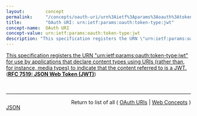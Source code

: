 ```yaml
---
layout:        concept
permalink:     "/concepts/oauth-uri/urn%3Aietf%3Aparams%3Aoauth%3Atoken-type%3Ajwt"
title:         "OAuth URI: urn:ietf:params:oauth:token-type:jwt"
concept-name:  OAuth URI
concept-value: urn:ietf:params:oauth:token-type:jwt
description: "This specification registers the URN \"urn:ietf:params:oauth:token-type:jwt\" for use by applications that declare content types using URIs (rather than, for instance, media types) to indicate that the content referred to is a JWT."
---
```


[This specification registers the URN "urn:ietf:params:oauth:token-type:jwt" for use by applications that declare content types using URIs (rather than, for instance, media types) to indicate that the content referred to is a JWT.](https://datatracker.ietf.org/doc/html/rfc7519#section-9 "Read documentation for OAuth URI &#34;urn:ietf:params:oauth:token-type:jwt&#34;") (**[RFC 7519: JSON Web Token (JWT)](/specs/IETF/RFC/7519 "JSON Web Token (JWT) is a compact, URL-safe means of representing claims to be transferred between two parties. The claims in a JWT are encoded as a JSON object that is used as the payload of a JSON Web Signature (JWS) structure or as the plaintext of a JSON Web Encryption (JWE) structure, enabling the claims to be digitally signed or integrity protected with a Message Authentication Code (MAC) and/or encrypted.")**)

<br/>
<hr/>

<p style="float : left"><a href="./urn:ietf:params:oauth:token-type:jwt.json" title="JSON representing this particular Web Concept value">JSON</a></p>
<p style="text-align: right">Return to list of all ( <a href="../oauth-uri/">OAuth URIs</a> | <a href="../">Web Concepts</a> )</p>
